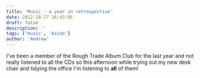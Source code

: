 ```yaml
---
title: 'Music - a year in retrospective'
date: 2012-10-27 16:43:05
draft: false
description: ''
tags: ['music', 'Aside']
author: 'Andrew'
---
```


I've been a member of the Rough Trade Album Club for the last year and not really listened to all the CDs so this afternoon while trying out my new desk chair and tidying the office I'm listening to **all** of them!
